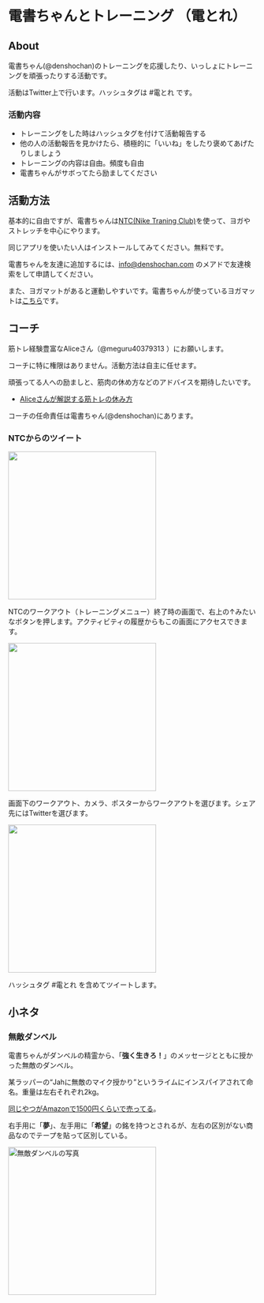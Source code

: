 # 電書ちゃんとトレーニング （電とれ）

## About
電書ちゃん(@denshochan)のトレーニングを応援したり、いっしょにトレーニングを頑張ったりする活動です。

活動はTwitter上で行います。ハッシュタグは \#電とれ です。

### 活動内容

- トレーニングをした時はハッシュタグを付けて活動報告する
- 他の人の活動報告を見かけたら、積極的に「いいね」をしたり褒めてあげたりしましょう
- トレーニングの内容は自由。頻度も自由
- 電書ちゃんがサボってたら励ましてください

## 活動方法

基本的に自由ですが、電書ちゃんは[NTC(Nike Traning Club)](https://www.nike.com/jp/ntc-app)を使って、ヨガやストレッチを中心にやります。

同じアプリを使いたい人はインストールしてみてください。無料です。

電書ちゃんを友達に追加するには、<info@denshochan.com> のメアドで友達検索をして申請してください。

また、ヨガマットがあると運動しやすいです。電書ちゃんが使っているヨガマットは[こちら](https://amzn.to/36Dq91q)です。

## コーチ

筋トレ経験豊富なAliceさん（@meguru40379313 ）にお願いします。

コーチに特に権限はありません。活動方法は自主に任せます。

頑張ってる人への励ましと、筋肉の休め方などのアドバイスを期待したいです。

- [Aliceさんが解説する筋トレの休み方](https://twitter.com/i/events/1316383306733121537)

コーチの任命責任は電書ちゃん(@denshochan)にあります。

### NTCからのツイート

<img src="https://lh3.googleusercontent.com/pw/ACtC-3dkt25OSFYTFXxgLaz0OFETa8EIa4jQmy92dXba2Jct4iMIJLLYHOTq4TPp3xtXDRlVZTnIFK4ReKf4_XT41TkYbUDgdvTRvkExeGi3LREkfQbWDBjNk28gge05qcM9-Lc7d4B-OtjUBh98JmS7CiHhKw=w640-h1136-no?authuser=0" height="300px" alt=""/>

NTCのワークアウト（トレーニングメニュー）終了時の画面で、右上の↑みたいなボタンを押します。アクティビティの履歴からもこの画面にアクセスできます。

<img src="https://lh3.googleusercontent.com/pw/ACtC-3eyTeZ1-ys5OXK2aWkv6IkpAq6EVK_XoYU7cYLK2lDXhdwZRamVoKHq4d7TkXTeL7_s6gkPsagBy_hrngbc5WOYzsZYRIRYH3pkagcgMm-N-vX2eq7tRHBobUSMmAEw9s6CkqM4_EDM4mL1EAhLtHzcnA=w640-h1136-no?authuser=0" height="300px" alt=""/>

画面下のワークアウト、カメラ、ポスターからワークアウトを選びます。シェア先にはTwitterを選びます。

<img src="https://lh3.googleusercontent.com/pw/ACtC-3cFCsOyTxCtrmKlvDztKvP71y7rwJjfyxdVZ1TAP2O7MEchKPZD7_7hipB3CyGjOVmKn_Wctwv0NbCPV13BEO4U4-vVpmBidD0N29uwrEaQBZqmZg9gMz2BIdhiab3rD-dBDClDDEWKUp5s8KKvw3911w=w640-h1136-no?authuser=0" height="300px" alt=""/>

ハッシュタグ \#電とれ を含めてツイートします。

## 小ネタ

### 無敵ダンベル

電書ちゃんがダンベルの精霊から、「**強く生きろ！**」のメッセージとともに授かった無敵のダンベル。

某ラッパーの<q>Jahに無敵のマイク授かり</q>というライムにインスパイアされて命名。重量は左右それぞれ2kg。

[同じやつがAmazonで1500円くらいで売ってる](https://amzn.to/316U6Uf)。

右手用に「**夢**」、左手用に「**希望**」の銘を持つとされるが、左右の区別がない商品なのでテープを貼って区別している。

<img src="https://photos.app.goo.gl/mjBbAWLCw6g6CdDA6" height="300px" alt="無敵ダンベルの写真"/>


